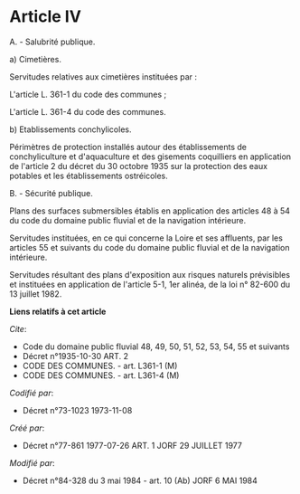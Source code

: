 # Article IV

A. - Salubrité publique.

a) Cimetières.

Servitudes relatives aux cimetières instituées par :

L'article L. 361-1 du code des communes ;

L'article L. 361-4 du code des communes.

b) Etablissements conchylicoles.

Périmètres de protection installés autour des établissements de conchyliculture et d'aquaculture et des gisements coquilliers
en application de l'article 2 du décret du 30 octobre 1935 sur la protection des eaux potables et les établissements
ostréicoles.

B. - Sécurité publique.

Plans des surfaces submersibles établis en application des articles 48 à 54 du code du domaine public fluvial et de la
navigation intérieure.

Servitudes instituées, en ce qui concerne la Loire et ses affluents, par les articles 55 et suivants du code du domaine
public fluvial et de la navigation intérieure.

Servitudes résultant des plans d'exposition aux risques naturels prévisibles et instituées en application de l'article 5-1,
1er alinéa, de la loi n° 82-600 du 13 juillet 1982.

**Liens relatifs à cet article**

_Cite_:

  - Code du domaine public fluvial 48, 49, 50, 51, 52, 53, 54, 55 et suivants
  - Décret n°1935-10-30 ART. 2
  - CODE DES COMMUNES. - art. L361-1 (M)
  - CODE DES COMMUNES. - art. L361-4 (M)

_Codifié par_:

  - Décret n°73-1023 1973-11-08

_Créé par_:

  - Décret n°77-861 1977-07-26 ART. 1 JORF 29 JUILLET 1977

_Modifié par_:

  - Décret n°84-328 du 3 mai 1984 - art. 10 (Ab) JORF 6 MAI 1984
